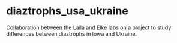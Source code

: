 # diaztrophs_usa_ukraine
Collaboration between the Laila and Elke labs on a project to study differences between diaztrophs in Iowa and Ukraine.
